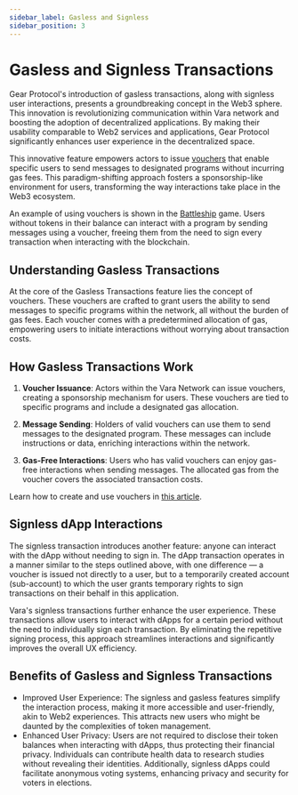 ```yaml
---
sidebar_label: Gasless and Signless
sidebar_position: 3
---
```


# Gasless and Signless Transactions

Gear Protocol's introduction of gasless transactions, along with signless user interactions, presents a groundbreaking concept in the Web3 sphere. This innovation is revolutionizing communication within Vara network and boosting the adoption of decentralized applications. By making their usability comparable to Web2 services and applications, Gear Protocol significantly enhances user experience in the decentralized space.

This innovative feature empowers actors to issue [vouchers](/api/vouchers.md) that enable specific users to send messages to designated programs without incurring gas fees. This paradigm-shifting approach fosters a sponsorship-like environment for users, transforming the way interactions take place in the Web3 ecosystem. 

An example of using vouchers is shown in the [Battleship](/examples/Gaming/Battleship/battleship.md) game. Users without tokens in their balance can interact with a program by sending messages using a voucher, freeing them from the need to sign every transaction when interacting with the blockchain.

## Understanding Gasless Transactions

At the core of the Gasless Transactions feature lies the concept of vouchers. These vouchers are crafted to grant users the ability to send messages to specific programs within the network, all without the burden of gas fees. Each voucher comes with a predetermined allocation of gas, empowering users to initiate interactions without worrying about transaction costs.

## How Gasless Transactions Work

1. **Voucher Issuance**: Actors within the Vara Network can issue vouchers, creating a sponsorship mechanism for users. These vouchers are tied to specific programs and include a designated gas allocation.

2. **Message Sending**: Holders of valid vouchers can use them to send messages to the designated program. These messages can include instructions or data, enriching interactions within the network.

3. **Gas-Free Interactions**: Users who has valid vouchers can enjoy gas-free interactions when sending messages. The allocated gas from the voucher covers the associated transaction costs.

Learn how to create and use vouchers in [this article](/docs/api/vouchers.md).

## Signless dApp Interactions

The signless transaction introduces another feature: anyone can interact with the dApp without needing to sign in. The dApp transaction operates in a manner similar to the steps outlined above, with one difference — a voucher is issued not directly to a user, but to a temporarily created account (sub-account) to which the user grants temporary rights to sign transactions on their behalf in this application.

Vara's signless transactions further enhance the user experience. These transactions allow users to interact with dApps for a certain period without the need to individually sign each transaction. By eliminating the repetitive signing process, this approach streamlines interactions and significantly improves the overall UX efficiency.

## Benefits of Gasless and Signless Transactions

- Improved User Experience: The signless and gasless features simplify the interaction process, making it more accessible and user-friendly, akin to Web2 experiences. This attracts new users who might be daunted by the complexities of token management.
- Enhanced User Privacy: Users are not required to disclose their token balances when interacting with dApps, thus protecting their financial privacy. Individuals can contribute health data to research studies without revealing their identities. Additionally, signless dApps could facilitate anonymous voting systems, enhancing privacy and security for voters in elections.